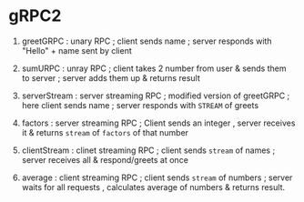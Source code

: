 # gRPC2

1) greetGRPC : unary RPC ; client sends name ; server responds with "Hello" + name sent by client

2) sumURPC : unray RPC ; client takes 2 number from user & sends them to server ; server adds them up & returns result

3) serverStream : server streaming RPC ; modified version of greetGRPC ; here client sends name ; server responds with `STREAM` of greets

4) factors : server streaming RPC ; Client sends an integer , server receives it & returns `stream` of `factors` of that number

5) clientStream : clinet streaming RPC ; client sends `stream` of names ; server receives all & respond/greets at once

6) average : client streaming RPC ; client sends `stream` of numbers ; server waits for all requests , calculates average of numbers & returns result.
